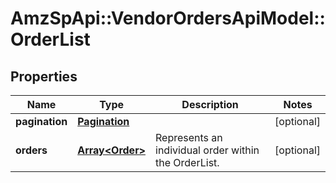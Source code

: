 # AmzSpApi::VendorOrdersApiModel::OrderList

## Properties
Name | Type | Description | Notes
------------ | ------------- | ------------- | -------------
**pagination** | [**Pagination**](Pagination.md) |  | [optional] 
**orders** | [**Array&lt;Order&gt;**](Order.md) | Represents an individual order within the OrderList. | [optional] 


